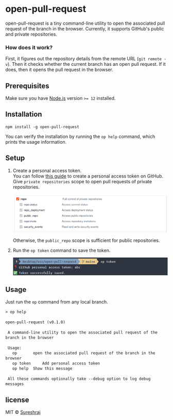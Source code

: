 # open-pull-request
open-pull-request is a tiny command-line utility to open the associated 
pull request of the branch in the browser. Currently, it supports 
GitHub's public and private repositories.

### How does it work?
First, it figures out the repository details from the remote URL (`git remote -v`). 
Then it checks whether the current branch has an open pull request. 
If it does, then it opens the pull request in the browser.

## Prerequisites
Make sure you have [Node.js](https://nodejs.org/) version `>= 12` installed.

## Installation
```
npm install -g open-pull-request
```

You can verify the installation by running the `op help` command, which prints the usage information.

## Setup
1. Create a personal access token.\
   You can follow [this guide](https://docs.github.com/en/authentication/keeping-your-account-and-data-secure/creating-a-personal-access-token) to create a personal access token on GitHub.
   Give `private repositories` scope to open pull requests of private repositories.
   
   ![repository scope](./media/scope.png)

   Otherwise, the `public_repo` scope is sufficient for public repositories.


3. Run the `op token` command to save the token.

   ![add token cmd](./media/op-token-cmd.png)

## Usage
Just run the `op` command from any local branch.

```
> op help

open-pull-request (v0.1.0)

 A command-line utility to open the associated pull request of the branch in the browser

 Usage:
   op 		open the associated pull request of the branch in the browser
   op token 	Add personal access token
   op help 	Show this message

 All these commands optionally take --debug option to log debug messages
```

## license
MIT © [Sureshraj](https://github.com/m-sureshraj)
